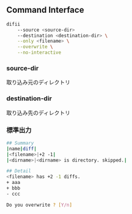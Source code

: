 ## Command Interface
```bash
difii 
    --source <source-dir>
    --destination <destination-dir> \
    --only <filename> \
    --overwrite \
    --no-interactive
```
### source-dir
取り込み元のディレクトリ  
### destination-dir
取り込み先のディレクトリ

### 標準出力
```bash
## Summary
|name|diff|
|<filename>|+2 -1|
|<dirname>|<dirname> is directory. skipped.|

## Detail
<filename> has +2 -1 diffs.
+ aaa
+ bbb
- ccc

Do you overwrite ? [Y/n] 
```
